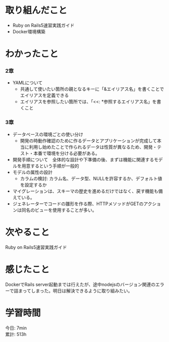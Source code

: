 # 取り組んだこと       
- Ruby on Rails5速習実践ガイド
- Docker環境構築
# わかったこと 
### 2章
- YAMLについて
    - 共通して使いたい箇所の親となるキーに「&エイリアス名」を書くことでエイリアスを定義できる
    - エイリアスを参照したい箇所では、「<<: *参照するエイリアス名」を書くこと
### 3章
- データベースの環境ごとの使い分け
    - 開発の時動作確認のために作るデータとアプリケーションが完成して本当に利用し始めたことで作られるデータは性質が異なるため、開発・テスト・本番で環境を分ける必要がある。
- 開発手順について　全体的な設計や下準備の後、まずは機能に関連するモデルを用意するという手順が一般的
- モデルの属性の設計
  - カラムの検討: カラム名、データ型、NULLを許容するか、デフォルト値を設定するか
- マイグレーションは、スキーマの歴史を進めるだけではなく、戻す機能も備えている。
- ジェネレーターでコードの雛形を作る際、HTTPメソッドがGETのアクションは同名のビューを使用することが多い。
# 次やること  
Ruby on Rails5速習実践ガイド  
# 感じたこと
DockerでRails server起動までは行えたが、途中nodejsのバージョン関連のエラーで詰まってしまった。明日は解決できるように取り組みたい。    
# 学習時間  
今日: 7min      
累計: 513h    
